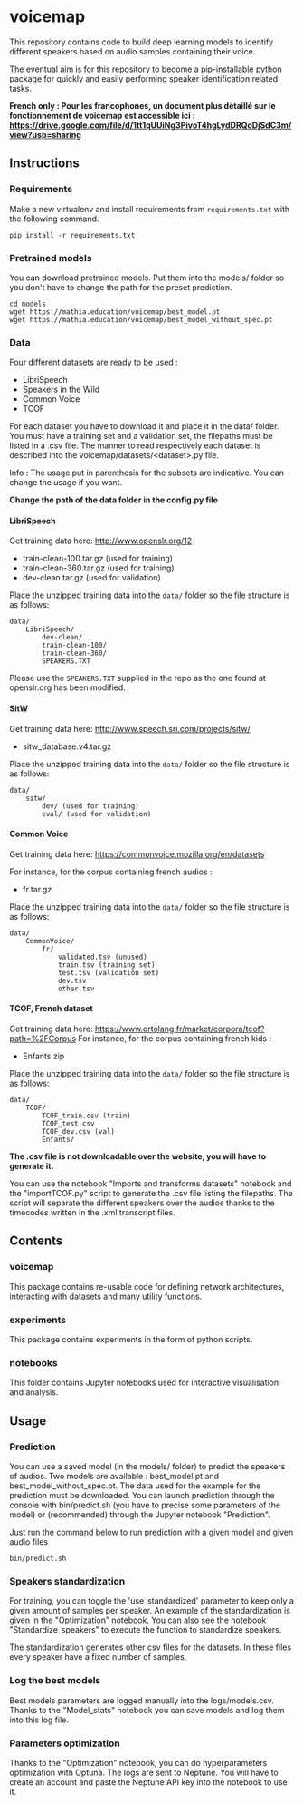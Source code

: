 # voicemap

This repository contains code to build deep learning models to identify
different speakers based on audio samples containing their voice.

The eventual aim is for this repository to become a pip-installable
python package for quickly and easily performing speaker identification
related tasks.

**French only : Pour les francophones, un document plus détaillé sur le fonctionnement de voicemap est accessible ici : https://drive.google.com/file/d/1tt1qUUiNg3PivoT4hgLydDRQoDjSdC3m/view?usp=sharing**

## Instructions
### Requirements
Make a new virtualenv and install requirements from `requirements.txt`
with the following command.
```
pip install -r requirements.txt
```

### Pretrained models

You can download pretrained models. Put them into the models/ folder so you don't have to change the path for the preset prediction.
```
cd models
wget https://mathia.education/voicemap/best_model.pt
wget https://mathia.education/voicemap/best_model_without_spec.pt
```

### Data
Four different datasets are ready to be used :
- LibriSpeech
- Speakers in the Wild
- Common Voice
- TCOF

For each dataset you have to download it and place it in the data/ folder.
You must have a training set and a validation set, the filepaths must be listed in a .csv file.
The manner to read respectively each dataset is described into the voicemap/datasets/\<dataset\>.py file.

Info : The usage put in parenthesis for the subsets are indicative. You can change the usage if you want.

**Change the path of the data folder in the config.py file**

#### LibriSpeech
Get training data here: http://www.openslr.org/12
- train-clean-100.tar.gz (used for training)
- train-clean-360.tar.gz (used for training)
- dev-clean.tar.gz (used for validation)

Place the unzipped training data into the `data/` folder so the file
structure is as follows:
```
data/
    LibriSpeech/
        dev-clean/
        train-clean-100/
        train-clean-360/
        SPEAKERS.TXT
```

Please use the `SPEAKERS.TXT` supplied in the repo as the one found at openslr.org has been modified.

#### SitW
Get training data here: http://www.speech.sri.com/projects/sitw/
- sitw_database.v4.tar.gz

Place the unzipped training data into the `data/` folder so the file
structure is as follows:
```
data/
    sitw/
        dev/ (used for training)
        eval/ (used for validation)
```

#### Common Voice
Get training data here: https://commonvoice.mozilla.org/en/datasets

For instance, for the corpus containing french audios :
- fr.tar.gz

Place the unzipped training data into the `data/` folder so the file
structure is as follows:
```
data/
    CommonVoice/
        fr/
            validated.tsv (unused)
            train.tsv (training set)
            test.tsv (validation set)
            dev.tsv
            other.tsv
```

#### TCOF, French dataset
Get training data here: https://www.ortolang.fr/market/corpora/tcof?path=%2FCorpus
For instance, for the corpus containing french kids :
- Enfants.zip 

Place the unzipped training data into the `data/` folder so the file
structure is as follows:
```
data/
    TCOF/
        TCOF_train.csv (train)
        TCOF_test.csv
        TCOF_dev.csv (val)
        Enfants/
```

**The .csv file is not downloadable over the website, you will have to generate it.**

You can use the notebook "Imports and transforms datasets" notebook and the "importTCOF.py" script to generate the .csv file listing the filepaths. The script will separate the different speakers over the audios thanks to the timecodes written in the .xml transcript files.

## Contents
### voicemap
This package contains re-usable code for defining network architectures,
interacting with datasets and many utility functions.

### experiments
This package contains experiments in the form of python scripts.

### notebooks
This folder contains Jupyter notebooks used for interactive
visualisation and analysis.


## Usage

### Prediction

You can use a saved model (in the models/ folder) to predict the speakers of audios.
Two models are available : best_model.pt and best_model_without_spec.pt. The data used for the example for the prediction must be downloaded. You can launch prediction through the console with bin/predict.sh (you have to precise some parameters of the model) or (recommended) through the Jupyter notebook "Prediction".

Just run the command below to run prediction with a given model and given audio files
```
bin/predict.sh
```

### Speakers standardization
For training, you can toggle the 'use_standardized' parameter to keep only a given amount of samples per speaker.
An example of the standardization is given in the "Optimization" notebook. You can also see the notebook "Standardize_speakers" to execute the function to standardize speakers.

The standardization generates other csv files for the datasets. In these files every speaker have a fixed number of samples.

### Log the best models
Best models parameters are logged manually into the logs/models.csv. Thanks to the "Model_stats" notebook you can save models and log them into this log file.

### Parameters optimization
Thanks to the "Optimization" notebook, you can do hyperparameters optimization with Optuna. The logs are sent to Neptune. You will have to create an account and paste the Neptune API key into the notebook to use it.
